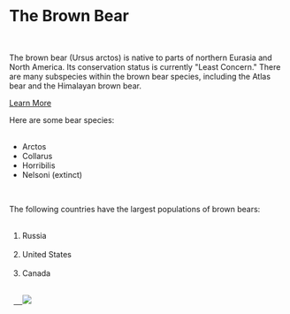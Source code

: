 <!DOCTYPE html>
<html>
  <head> 
  <title>Animals Around the World</title>
  <!-- Need to add styling -->
  <style>  </style>
  </head>
  
  <body>
    <h1>The Brown Bear</h1>  <!-- A section that describes the brown bear -->
    <p>The brown bear (Ursus arctos) is native to parts of northern Eurasia and North America. Its conservation status is currently "Least        Concern." There are many subspecies within the brown bear species, including the Atlas bear and the Himalayan brown bear.</p>
    <a href="https://en.wikipedia.org/wiki/Brown_bear">Learn More</a>
    <p>Here are some bear species:</p>
    <ul>    
      <li>Arctos</li>
      <li>Collarus</li>
      <li>Horribilis</li>
      <li>Nelsoni (extinct)</li>
    </ul> 
    <p>The following countries have the largest populations of brown bears:</p>
    <ol>   
    <li>Russia</li>   
    <li>United States</li>    
    <li>Canada</li>  
    </ol> 
    <a href="https://en.wikipedia.org/wiki/Brown_bear" target="_blank">    <img src="https://s3.amazonaws.com/codecademy-content/courses/web-101/web101-image_brownbear.jpg" /></a></body> </html>
